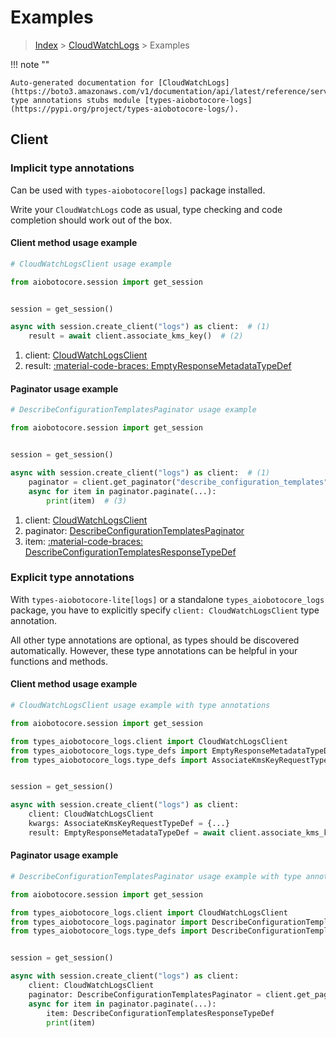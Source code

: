 # Examples

> [Index](../README.md) > [CloudWatchLogs](./README.md) > Examples

!!! note ""

    Auto-generated documentation for [CloudWatchLogs](https://boto3.amazonaws.com/v1/documentation/api/latest/reference/services/logs.html#cloudwatchlogs)
    type annotations stubs module [types-aiobotocore-logs](https://pypi.org/project/types-aiobotocore-logs/).

## Client

### Implicit type annotations

Can be used with `types-aiobotocore[logs]` package installed.

Write your `CloudWatchLogs` code as usual,
type checking and code completion should work out of the box.



#### Client method usage example

```python
# CloudWatchLogsClient usage example

from aiobotocore.session import get_session


session = get_session()

async with session.create_client("logs") as client:  # (1)
    result = await client.associate_kms_key()  # (2)
```

1. client: [CloudWatchLogsClient](./client.md)
2. result: [:material-code-braces: EmptyResponseMetadataTypeDef](./type_defs.md#emptyresponsemetadatatypedef)



#### Paginator usage example

```python
# DescribeConfigurationTemplatesPaginator usage example

from aiobotocore.session import get_session


session = get_session()

async with session.create_client("logs") as client:  # (1)
    paginator = client.get_paginator("describe_configuration_templates")  # (2)
    async for item in paginator.paginate(...):
        print(item)  # (3)
```

1. client: [CloudWatchLogsClient](./client.md)
2. paginator: [DescribeConfigurationTemplatesPaginator](./paginators.md#describeconfigurationtemplatespaginator)
3. item: [:material-code-braces: DescribeConfigurationTemplatesResponseTypeDef](./type_defs.md#describeconfigurationtemplatesresponsetypedef)




### Explicit type annotations

With `types-aiobotocore-lite[logs]`
or a standalone `types_aiobotocore_logs` package, you have to explicitly specify
`client: CloudWatchLogsClient` type annotation.

All other type annotations are optional, as types should be discovered automatically.
However, these type annotations can be helpful in your functions and methods.


#### Client method usage example

```python
# CloudWatchLogsClient usage example with type annotations

from aiobotocore.session import get_session

from types_aiobotocore_logs.client import CloudWatchLogsClient
from types_aiobotocore_logs.type_defs import EmptyResponseMetadataTypeDef
from types_aiobotocore_logs.type_defs import AssociateKmsKeyRequestTypeDef


session = get_session()

async with session.create_client("logs") as client:
    client: CloudWatchLogsClient
    kwargs: AssociateKmsKeyRequestTypeDef = {...}
    result: EmptyResponseMetadataTypeDef = await client.associate_kms_key(**kwargs)
```



#### Paginator usage example

```python
# DescribeConfigurationTemplatesPaginator usage example with type annotations

from aiobotocore.session import get_session

from types_aiobotocore_logs.client import CloudWatchLogsClient
from types_aiobotocore_logs.paginator import DescribeConfigurationTemplatesPaginator
from types_aiobotocore_logs.type_defs import DescribeConfigurationTemplatesResponseTypeDef


session = get_session()

async with session.create_client("logs") as client:
    client: CloudWatchLogsClient
    paginator: DescribeConfigurationTemplatesPaginator = client.get_paginator("describe_configuration_templates")
    async for item in paginator.paginate(...):
        item: DescribeConfigurationTemplatesResponseTypeDef
        print(item)
```


